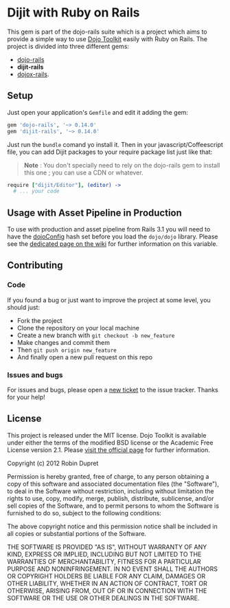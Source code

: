 # Dijit with Ruby on Rails

This gem is part of the dojo-rails suite which is a project which aims to provide
a simple way to use [Dojo Toolkit] easily with Ruby on Rails. The project is
divided into three different gems:

* [dojo-rails](https://github.com/robin850/dojo-rails)
* **dijit-rails**
* [dojox-rails](https://github.com/robin850/dojox-rails).

## Setup

Just open your application's `Gemfile` and edit it adding the gem:

~~~ruby
gem 'dojo-rails', '~> 0.14.0'
gem 'dijit-rails', '~> 0.14.0'
~~~

Just run the `bundle` comand yo install it. Then in your javascript/Coffeescript
file, you can add Dijit packages to your require package list just like that:

> **Note** : You don't specially need to rely on the dojo-rails gem to install
this one ; you can use a CDN or whatever.

~~~coffeescript
require ["dijit/Editor"], (editor) ->
  # ... your code
~~~

## Usage with Asset Pipeline in Production

To use with production and asset pipeline from Rails 3.1 you will need to have
the [dojoConfig] hash set before you load the `dojo/dojo` library. Please see the
[dedicated page on the wiki][wiki] for further information on this variable.

## Contributing

### Code

If you found a bug or just want to improve the project at some level, you
should just:

* Fork the project
* Clone the repository on your local machine
* Create a new branch with `git checkout -b new_feature`
* Make changes and commit them
* Then `git push origin new_feature`
* And finally open a new pull request on this repo

### Issues and bugs

For issues and bugs, please open a [new ticket] to the issue tracker. Thanks for
your help!

## License

This project is released under the MIT license. Dojo Toolkit is available under
either the terms of the modified BSD license or the Academic Free License version
2.1. Please [visit the official page][license] for further
information.

Copyright (c) 2012 Robin Dupret

Permission is hereby granted, free of charge, to any person obtaining
a copy of this software and associated documentation files (the "Software"),
to deal in the Software without restriction, including without limitation the
rights to use, copy, modify, merge, publish, distribute, sublicense, and/or
sell copies of the Software, and to permit persons to whom the Software is
furnished to do so, subject to the following conditions:

The above copyright notice and this permission notice shall be included in
all copies or substantial portions of the Software.

THE SOFTWARE IS PROVIDED "AS IS", WITHOUT WARRANTY OF ANY KIND, EXPRESS
OR IMPLIED, INCLUDING BUT NOT LIMITED TO THE WARRANTIES OF MERCHANTABILITY,
FITNESS FOR A PARTICULAR PURPOSE AND NONINFRINGEMENT. IN NO EVENT SHALL
THE AUTHORS OR COPYRIGHT HOLDERS BE LIABLE FOR ANY CLAIM, DAMAGES OR OTHER
LIABILITY, WHETHER IN AN ACTION OF CONTRACT, TORT OR OTHERWISE, ARISING
FROM, OUT OF OR IN CONNECTION WITH THE SOFTWARE OR THE USE OR OTHER
DEALINGS IN THE SOFTWARE.

[Dojo Toolkit]: http://dojotoolkit.org/
[dojoConfig]: http://dojotoolkit.org/documentation/tutorials/1.8/dojo_config/
[wiki]: https://github.com/robin850/dojo-rails/wiki/Configuration-with-dojoConfig
[new ticket]: https://github.com/robin850/dijit-rails/issues/new
[license]: http://dojotoolkit.org/license
